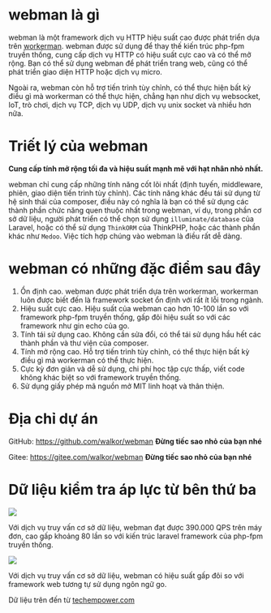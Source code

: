 # webman là gì

webman là một framework dịch vụ HTTP hiệu suất cao được phát triển dựa trên [workerman](https://www.workerman.net). webman được sử dụng để thay thế kiến trúc php-fpm truyền thống, cung cấp dịch vụ HTTP có hiệu suất cực cao và có thể mở rộng. Bạn có thể sử dụng webman để phát triển trang web, cũng có thể phát triển giao diện HTTP hoặc dịch vụ micro.

Ngoài ra, webman còn hỗ trợ tiến trình tùy chỉnh, có thể thực hiện bất kỳ điều gì mà workerman có thể thực hiện, chẳng hạn như dịch vụ websocket, IoT, trò chơi, dịch vụ TCP, dịch vụ UDP, dịch vụ unix socket và nhiều hơn nữa.

# Triết lý của webman
**Cung cấp tính mở rộng tối đa và hiệu suất mạnh mẽ với hạt nhân nhỏ nhất.**

webman chỉ cung cấp những tính năng cốt lõi nhất (định tuyến, middleware, phiên, giao diện tiến trình tùy chỉnh). Các tính năng khác đều tái sử dụng từ hệ sinh thái của composer, điều này có nghĩa là bạn có thể sử dụng các thành phần chức năng quen thuộc nhất trong webman, ví dụ, trong phần cơ sở dữ liệu, người phát triển có thể chọn sử dụng `illuminate/database` của Laravel, hoặc có thể sử dụng `ThinkORM` của ThinkPHP, hoặc các thành phần khác như `Medoo`. Việc tích hợp chúng vào webman là điều rất dễ dàng.

# webman có những đặc điểm sau đây

1. Ổn định cao. webman được phát triển dựa trên workerman, workerman luôn được biết đến là framework socket ổn định với rất ít lỗi trong ngành.
2. Hiệu suất cực cao. Hiệu suất của webman cao hơn 10-100 lần so với framework php-fpm truyền thống, gấp đôi hiệu suất so với các framework như gin echo của go.
3. Tính tái sử dụng cao. Không cần sửa đổi, có thể tái sử dụng hầu hết các thành phần và thư viện của composer.
4. Tính mở rộng cao. Hỗ trợ tiến trình tùy chỉnh, có thể thực hiện bất kỳ điều gì mà workerman có thể thực hiện.
5. Cực kỳ đơn giản và dễ sử dụng, chi phí học tập cực thấp, viết code không khác biệt so với framework truyền thống.
6. Sử dụng giấy phép mã nguồn mở MIT linh hoạt và thân thiện.

# Địa chỉ dự án
GitHub: https://github.com/walkor/webman **Đừng tiếc sao nhỏ của bạn nhé**

Gitee: https://gitee.com/walkor/webman **Đừng tiếc sao nhỏ của bạn nhé**

# Dữ liệu kiểm tra áp lực từ bên thứ ba

![](../assets/img/benchmark1.png)

Với dịch vụ truy vấn cơ sở dữ liệu, webman đạt được 390.000 QPS trên máy đơn, cao gấp khoảng 80 lần so với kiến trúc laravel framework của php-fpm truyền thống.

![](../assets/img/benchmarks-go.png)

Với dịch vụ truy vấn cơ sở dữ liệu, webman có hiệu suất gấp đôi so với framework web tương tự sử dụng ngôn ngữ go.

Dữ liệu trên đến từ [techempower.com](https://www.techempower.com/benchmarks/#section=data-r20&hw=ph&test=db&l=zik073-sf)
